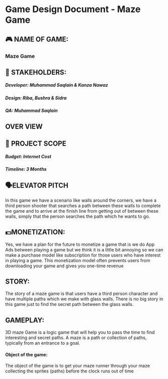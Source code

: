 # Game Design Document - Maze Game
## 🎮️ NAME OF GAME:
### Maze Game
## 👥 STAKEHOLDERS:
##### Developer: Muhammad Saqlain & Kanza Nawaz
##### Design: Riba,  Bushra & Sidra
##### QA: Muhammad Saqlain
## OVER VIEW
## 📐 PROJECT SCOPE
##### Budget: Internet Cost
##### Timeline: 3 Months
## 🗣️ELEVATOR PITCH
In this game we have a scenario like walls around the corners, we have a third person shooter that searches a path between these walls to complete the game and to arrive at the finish line from getting out of between these walls, simply that the person searches the path which he wants to go.
## 💵MONETIZATION:
Yes, we have a plan for the future to monetize a game that is we do App Ads between playing a game but we think it is a little bit annoying so we can make a purchase model like subscription for those users who have interest in playing a game. This monetization model often prevents users from downloading your game and gives you one-time revenue
## STORY:
The story of a maze game is that users have a third person character and have multiple paths which we make with glass walls. There is no big story in this game just to find the secret path between the glass walls.
## GAMEPLAY:
3D maze Game is a logic game that will help you to pass the time to find interesting and secret paths. A maze is a path or collection of paths, typically from an entrance to a goal. 
#### Object of the game: 
The object of the game is to get your maze runner through your maze collecting the sprites (paths) before the clock runs out of time

